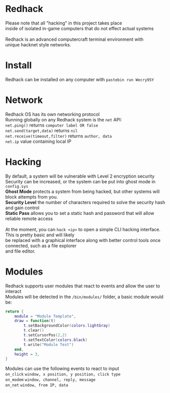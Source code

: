 # Redhack
Please note that all "hacking" in this project takes place<br>
inside of isolated in-game computers that do not effect actual systems<br>
<br>
Redhack is an advanced computercraft terminal environment with<br>
unique hacknet style networks.<br>

# Install
Redhack can be installed on any computer with
``pastebin run Wecry95Y``

# Network
Redhack OS has its own networking protocol<br>
Running globally on any Redhack system is the ``net`` API:<br>
``net.ping()`` returns ``computer label OR false``<br>
``net.send(target,data)`` returns ``nil``<br>
``net.receive(timeout,filter)`` returns ``author, data``<br>
``net.ip`` value containing local IP<br>

# Hacking
By default, a system will be vulnerable with Level 2 encryption security<br>
Security can be increased, or the system can be put into ghost mode in ``config.sys``<br>
**Ghost Mode** protects a system from being hacked, but other systems will block attempts from you.<br>
**Security Level** the number of characters required to solve the security hash and gain control<br>
**Static Pass** allows you to set a static hash and password that will allow reliable remote access<br>
<br>
At the moment, you can ``hack <ip>`` to open a simple CLI hacking interface.  This is pretty basic and will likely<br>
be replaced with a graphical interface along with better control tools once connected, such as a file explorer<br>
and file editor.

# Modules
Redhack supports user modules that react to events and allow the user to interact<br>
Modules will be detected in the ``/bin/modules/`` folder, a basic module would be:<br>
```lua
return {
    module = "Module Template",
    draw = function(t)
        t.setBackgroundColor(colors.lightGray)
        t.clear()
        t.setCursorPos(2,2)
        t.setTextColor(colors.black)
        t.write("Module Test")
    end,
    height = 3,
}
```
Modules can use the following events to react to input<br>
``on_click`` ``window, x position, y position, click type``<br>
``on_modem`` ``window, channel, reply, message``<br>
``on_net`` ``window, from IP, data``<br>
